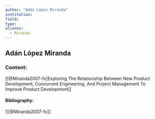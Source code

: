 ```yaml
---
author: "Adán López Miranda"
institution:
field:
type:
aliases:
  - Miranda
---
```


## Adán López Miranda

### Content:
[[@Miranda2007-fx|Exploring The Relationship Between New Product Development, Concurrent Engineering, And Project Management To Improve Product Development]]

#### Bibliography:

![[@Miranda2007-fx]]